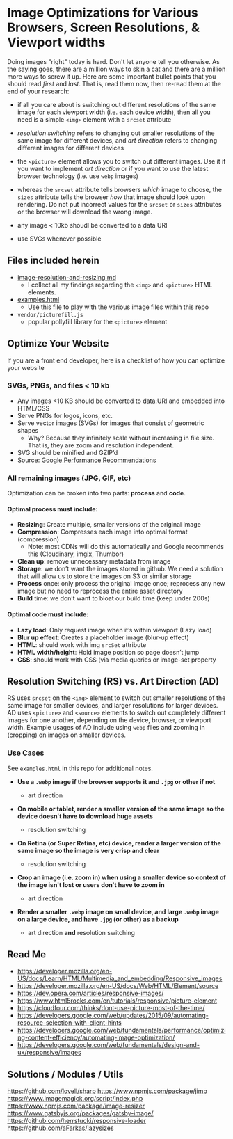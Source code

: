 # Image Optimizations for Various Browsers, Screen Resolutions, & Viewport widths
Doing images "right" today is hard.  Don't let anyone tell you otherwise.  As the saying goes, there are a million ways to skin a cat and there are a million more ways to screw it up.  Here are some important bullet points that you should read _first_ and _last_.  That is, read them now, then re-read them at the end of your research:

- if all you care about is switching out different resolutions of the same image for each viewport width (i.e. each device width), then all you need is a simple `<img>` element with a `srcset` attribute

- _resolution switching_ refers to changing out smaller resolutions of the same image for different devices, and _art direction_ refers to changing different images for different devices

- the `<picture>` element allows you to switch out different images. Use it if you want to implement _art direction_ or if you want to use the latest browser technology (i.e. use `webp` images)

- whereas the `srcset` attribute tells browsers _which_ image to choose, the `sizes` attribute tells the browser _how_ that image should look upon rendering. Do not put incorrect values for the `srcset` or `sizes` attributes or the browser will download the wrong image.

- any image < 10kb shoudl be converted to a data URI

- use SVGs whenever possible


## Files included herein
- [image-resolution-and-resizing.md](https://github.com/benjaminhoffman/front-end-optimizations/blob/master/image-resolution-and-resizing.md)
  - I collect all my findings regarding the `<img>` and `<picture>` HTML elements.
- [examples.html](examples.html)
  - Use this file to play with the various image files within this repo
- `vendor/picturefill.js`
  - popular pollyfill library for the `<picture>` element


## Optimize Your Website
If you are a front end developer, here is a checklist of how you can optimize your website

### SVGs, PNGs, and files < 10 kb
- Any images <10 KB should be converted to data:URI and embedded into HTML/CSS
- Serve PNGs for logos, icons, etc.
- Serve vector images (SVGs) for images that consist of geometric shapes
  - Why? Because they infinitely scale without increasing in file size.  That is, they are zoom and resolution independent.
- SVG should be minified and GZIP’d
- Source: [Google Performance Recommendations](https://developers.google.com/web/fundamentals/performance/optimizing-content-efficiency/image-optimization)

### All remaining images (JPG, GIF, etc)
Optimization can be broken into two parts: **process** and **code**.

#### Optimal process must include:
- **Resizing**: Create multiple, smaller versions of the original image
- **Compression**: Compresses each image into optimal format (compression)
  - Note: most CDNs will do this automatically and Google recommends this (Cloudinary, imgix, Thumbor) 
- **Clean up**: remove unnecessary metadata from image
- **Storage**: we don’t want the images stored in github.  We need a solution that will allow us to store the images on S3 or similar storage
- **Process** once: only process the original image once; reprocess any new image but no need to reprocess the entire asset directory
- **Build** time: we don’t want to bloat our build time (keep under 200s)

#### Optimal code must include:
- **Lazy load**: Only request image when it’s within viewport (Lazy load)
- **Blur up effect**: Creates a placeholder image (blur-up effect)
- **HTML**: should work with img `srcSet` attribute
- **HTML width/height**: Hold image position so page doesn’t jump
- **CSS**: should work with CSS (via media queries or image-set property


## Resolution Switching (RS) vs. Art Direction (AD)
RS uses `srcset` on the `<img>` element to switch out smaller resolutions of the same image for smaller devices, and larger resolutions for larger devices. AD uses `<picture>` and `<source>` elements to switch out completely different images for one another, depending on the device, browser, or viewport width.  Example usages of AD include using `webp` files and zooming in (cropping) on images on smaller devices.

### Use Cases
See `examples.html` in this repo for additional notes.

- **Use a `.webp` image if the browser supports it and `.jpg` or other if not**
  - art direction

- **On mobile or tablet, render a smaller version of the same image so the device doesn't have to download huge assets**
  - resolution switching

- **On Retina (or Super Retina, etc) device, render a larger version of the same image so the image is very crisp and clear**
  - resolution switching

- **Crop an image (i.e. zoom in) when using a smaller device so context of the image isn't lost or users don't have to zoom in**
  - art direction

- **Render a smaller `.webp` image on small device, and large `.webp` image on a large device, and have `.jpg` (or other) as a backup**
  - art direction **and** resolution switching


## Read Me
- https://developer.mozilla.org/en-US/docs/Learn/HTML/Multimedia_and_embedding/Responsive_images
- https://developer.mozilla.org/en-US/docs/Web/HTML/Element/source
- https://dev.opera.com/articles/responsive-images/
- https://www.html5rocks.com/en/tutorials/responsive/picture-element
- https://cloudfour.com/thinks/dont-use-picture-most-of-the-time/
- https://developers.google.com/web/updates/2015/09/automating-resource-selection-with-client-hints
- https://developers.google.com/web/fundamentals/performance/optimizing-content-efficiency/automating-image-optimization/
- https://developers.google.com/web/fundamentals/design-and-ux/responsive/images

## Solutions / Modules / Utils
https://github.com/lovell/sharp
https://www.npmjs.com/package/jimp
https://www.imagemagick.org/script/index.php
https://www.npmjs.com/package/image-resizer
https://www.gatsbyjs.org/packages/gatsby-image/
https://github.com/herrstucki/responsive-loader
https://github.com/aFarkas/lazysizes


